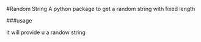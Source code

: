#Random String
A python package to get a random string with fixed length

###usage

It will provide u a randow string

